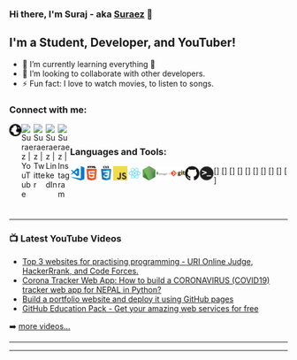 ### Hi there, I'm Suraj - aka [Suraez][website] 👋

## I'm a Student, Developer, and YouTuber!

- 🌱 I’m currently learning everything 🤣
- 👯 I’m looking to collaborate with other developers.
- ⚡ Fun fact: I love to watch movies, to listen to songs.

### Connect with me:

[<img align="left" alt="imojha.me" width="22px" src="https://raw.githubusercontent.com/iconic/open-iconic/master/svg/globe.svg" />][website]
[<img align="left" alt="Suraez | YouTube" width="22px" src="https://cdn.jsdelivr.net/npm/simple-icons@v3/icons/youtube.svg" />][youtube]
[<img align="left" alt="Suraez | Twitter" width="22px" src="https://cdn.jsdelivr.net/npm/simple-icons@v3/icons/twitter.svg" />][twitter]
[<img align="left" alt="Suraez | LinkedIn" width="22px" src="https://cdn.jsdelivr.net/npm/simple-icons@v3/icons/linkedin.svg" />][linkedin]
[<img align="left" alt="Suraez | Instagram" width="22px" src="https://cdn.jsdelivr.net/npm/simple-icons@v3/icons/instagram.svg" />][instagram]

<br />

### Languages and Tools:

[<img align="left" alt="Visual Studio Code" width="26px" src="https://raw.githubusercontent.com/github/explore/80688e429a7d4ef2fca1e82350fe8e3517d3494d/topics/visual-studio-code/visual-studio-code.png" />]
[<img align="left" alt="HTML5" width="26px" src="https://raw.githubusercontent.com/github/explore/80688e429a7d4ef2fca1e82350fe8e3517d3494d/topics/html/html.png" />]
[<img align="left" alt="CSS3" width="26px" src="https://raw.githubusercontent.com/github/explore/80688e429a7d4ef2fca1e82350fe8e3517d3494d/topics/css/css.png" />]
[<img align="left" alt="JavaScript" width="26px" src="https://raw.githubusercontent.com/github/explore/80688e429a7d4ef2fca1e82350fe8e3517d3494d/topics/javascript/javascript.png" />]
[<img align="left" alt="React" width="26px" src="https://raw.githubusercontent.com/github/explore/80688e429a7d4ef2fca1e82350fe8e3517d3494d/topics/react/react.png" />]
[<img align="left" alt="Node.js" width="26px" src="https://raw.githubusercontent.com/github/explore/80688e429a7d4ef2fca1e82350fe8e3517d3494d/topics/nodejs/nodejs.png" />]
[<img align="left" alt="MongoDB" width="26px" src="https://raw.githubusercontent.com/github/explore/80688e429a7d4ef2fca1e82350fe8e3517d3494d/topics/mongodb/mongodb.png" />]
[<img align="left" alt="Git" width="26px" src="https://raw.githubusercontent.com/github/explore/80688e429a7d4ef2fca1e82350fe8e3517d3494d/topics/git/git.png" />]
[<img align="left" alt="GitHub" width="26px" src="https://raw.githubusercontent.com/github/explore/78df643247d429f6cc873026c0622819ad797942/topics/github/github.png" />]
[<img align="left" alt="Terminal" width="26px" src="https://raw.githubusercontent.com/github/explore/80688e429a7d4ef2fca1e82350fe8e3517d3494d/topics/terminal/terminal.png" />]

<br />
<br />

---

### 📺 Latest YouTube Videos

<!-- YOUTUBE:START -->
- [Top 3 websites for practising programming - URI Online Judge, HackerRrank, and Code Forces.](https://youtu.be/8XuQy5WrXrA)
- [Corona Tracker Web App: How to build a CORONAVIRUS (COVID19) tracker web app for NEPAL in Python?](https://youtu.be/pE0qOr64Pqo)
- [Build a portfolio website and deploy it using GitHub pages](https://youtu.be/7HpCM1_26UA)
- [GitHub Education Pack - Get your amazing web services for free](https://youtu.be/j7WM71FZS8k)
<!-- YOUTUBE:END -->

➡️ [more videos...](https://www.youtube.com/channel/UCSyTeQpRGhi8VKX1MN2BDxA?view_as=subscriber)

---

---

[website]: https://imojha.me/
[twitter]: https://twitter.com/OberaiSurazz
[youtube]: https://www.youtube.com/channel/UCSyTeQpRGhi8VKX1MN2BDxA?view_as=subscriber
[instagram]: https://www.instagram.com/cyberking_suraj/
[linkedin]: https://www.linkedin.com/in/suraj-ojha/